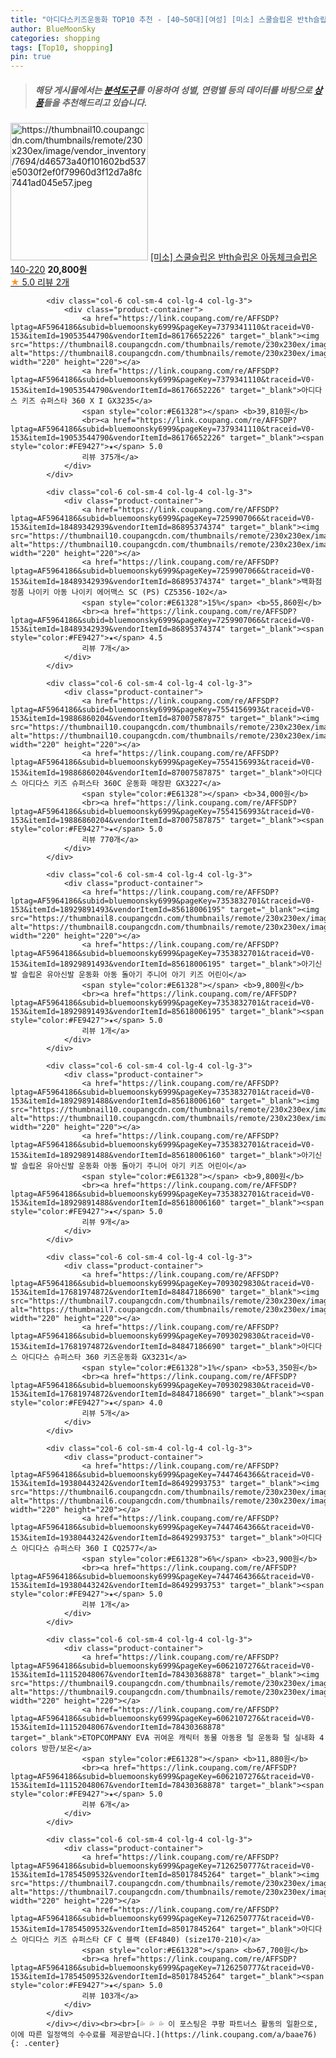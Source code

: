 ```yaml
---
title: "아디다스키즈운동화 TOP10 추천 - [40~50대][여성] [미소] 스쿨슬립온 반th슬립온 아동체크슬립온 140-220"
author: BlueMoonSky
categories: shopping
tags: [Top10, shopping]
pin: true
---
```


> ##### 해당 게시물에서는 [**분석도구**](https://itemscout.io/)를 이용하여 **성별**, **연령별** 등의 데이터를 바탕으로 [**상품**](https://link.coupang.com/a/baae76)들을 추천해드리고 있습니다.
<div class="container"><div class="row">
            <div class="col-6 col-sm-4 col-lg-4 col-lg-3">
                <div class="product-container">
                    <a href="https://link.coupang.com/re/AFFSDP?lptag=AF5964186&subid=bluemoonsky6999&pageKey=7121218131&traceid=V0-153&itemId=17830630504&vendorItemId=84994386207" target="_blank"><img src="https://thumbnail10.coupangcdn.com/thumbnails/remote/230x230ex/image/vendor_inventory/7694/d46573a40f101602bd537e5030f2ef0f79960d3f12d7a8fc7441ad045e57.jpeg" alt="https://thumbnail10.coupangcdn.com/thumbnails/remote/230x230ex/image/vendor_inventory/7694/d46573a40f101602bd537e5030f2ef0f79960d3f12d7a8fc7441ad045e57.jpeg" width="220" height="220"></a>
                    <a href="https://link.coupang.com/re/AFFSDP?lptag=AF5964186&subid=bluemoonsky6999&pageKey=7121218131&traceid=V0-153&itemId=17830630504&vendorItemId=84994386207" target="_blank">[미소] 스쿨슬립온 반th슬립온 아동체크슬립온 140-220</a>
                    <span style="color:#E61328"></span> <b>20,800원</b>
                    <br><a href="https://link.coupang.com/re/AFFSDP?lptag=AF5964186&subid=bluemoonsky6999&pageKey=7121218131&traceid=V0-153&itemId=17830630504&vendorItemId=84994386207" target="_blank"><span style="color:#FE9427">★</span> 5.0
                    리뷰 2개</a>
                </div>
            </div>
            
            <div class="col-6 col-sm-4 col-lg-4 col-lg-3">
                <div class="product-container">
                    <a href="https://link.coupang.com/re/AFFSDP?lptag=AF5964186&subid=bluemoonsky6999&pageKey=7379341110&traceid=V0-153&itemId=19053544790&vendorItemId=86176652226" target="_blank"><img src="https://thumbnail8.coupangcdn.com/thumbnails/remote/230x230ex/image/vendor_inventory/2784/c0f836f6942742b37894b921f17f03bba44e9408cf2dea2cce690f0bdfdf.png" alt="https://thumbnail8.coupangcdn.com/thumbnails/remote/230x230ex/image/vendor_inventory/2784/c0f836f6942742b37894b921f17f03bba44e9408cf2dea2cce690f0bdfdf.png" width="220" height="220"></a>
                    <a href="https://link.coupang.com/re/AFFSDP?lptag=AF5964186&subid=bluemoonsky6999&pageKey=7379341110&traceid=V0-153&itemId=19053544790&vendorItemId=86176652226" target="_blank">아디다스 키즈 슈퍼스타 360 X I GX3235</a>
                    <span style="color:#E61328"></span> <b>39,810원</b>
                    <br><a href="https://link.coupang.com/re/AFFSDP?lptag=AF5964186&subid=bluemoonsky6999&pageKey=7379341110&traceid=V0-153&itemId=19053544790&vendorItemId=86176652226" target="_blank"><span style="color:#FE9427">★</span> 5.0
                    리뷰 375개</a>
                </div>
            </div>
            
            <div class="col-6 col-sm-4 col-lg-4 col-lg-3">
                <div class="product-container">
                    <a href="https://link.coupang.com/re/AFFSDP?lptag=AF5964186&subid=bluemoonsky6999&pageKey=7259907066&traceid=V0-153&itemId=18489342939&vendorItemId=86895374374" target="_blank"><img src="https://thumbnail10.coupangcdn.com/thumbnails/remote/230x230ex/image/vendor_inventory/76ca/204b7b0a5fa21ab64ae083e6d6de71fbec6c53435a36cecad09dd1f30875.jpg" alt="https://thumbnail10.coupangcdn.com/thumbnails/remote/230x230ex/image/vendor_inventory/76ca/204b7b0a5fa21ab64ae083e6d6de71fbec6c53435a36cecad09dd1f30875.jpg" width="220" height="220"></a>
                    <a href="https://link.coupang.com/re/AFFSDP?lptag=AF5964186&subid=bluemoonsky6999&pageKey=7259907066&traceid=V0-153&itemId=18489342939&vendorItemId=86895374374" target="_blank">백화점 정품 나이키 아동 나이키 에어맥스 SC (PS) CZ5356-102</a>
                    <span style="color:#E61328">15%</span> <b>55,860원</b>
                    <br><a href="https://link.coupang.com/re/AFFSDP?lptag=AF5964186&subid=bluemoonsky6999&pageKey=7259907066&traceid=V0-153&itemId=18489342939&vendorItemId=86895374374" target="_blank"><span style="color:#FE9427">★</span> 4.5
                    리뷰 7개</a>
                </div>
            </div>
            
            <div class="col-6 col-sm-4 col-lg-4 col-lg-3">
                <div class="product-container">
                    <a href="https://link.coupang.com/re/AFFSDP?lptag=AF5964186&subid=bluemoonsky6999&pageKey=7554156993&traceid=V0-153&itemId=19886860204&vendorItemId=87007587875" target="_blank"><img src="https://thumbnail10.coupangcdn.com/thumbnails/remote/230x230ex/image/vendor_inventory/bf36/927060e888b62c630d90761a51f4c594d629b0b02cb74f56bf12f275b9f1.jpg" alt="https://thumbnail10.coupangcdn.com/thumbnails/remote/230x230ex/image/vendor_inventory/bf36/927060e888b62c630d90761a51f4c594d629b0b02cb74f56bf12f275b9f1.jpg" width="220" height="220"></a>
                    <a href="https://link.coupang.com/re/AFFSDP?lptag=AF5964186&subid=bluemoonsky6999&pageKey=7554156993&traceid=V0-153&itemId=19886860204&vendorItemId=87007587875" target="_blank">아디다스 아디다스 키즈 슈퍼스타 360C 운동화 매장판 GX3227</a>
                    <span style="color:#E61328"></span> <b>34,000원</b>
                    <br><a href="https://link.coupang.com/re/AFFSDP?lptag=AF5964186&subid=bluemoonsky6999&pageKey=7554156993&traceid=V0-153&itemId=19886860204&vendorItemId=87007587875" target="_blank"><span style="color:#FE9427">★</span> 5.0
                    리뷰 770개</a>
                </div>
            </div>
            
            <div class="col-6 col-sm-4 col-lg-4 col-lg-3">
                <div class="product-container">
                    <a href="https://link.coupang.com/re/AFFSDP?lptag=AF5964186&subid=bluemoonsky6999&pageKey=7353832701&traceid=V0-153&itemId=18929891493&vendorItemId=85618006195" target="_blank"><img src="https://thumbnail8.coupangcdn.com/thumbnails/remote/230x230ex/image/vendor_inventory/afb1/aa6b5422657962f20215d608860bd7fc136eb331d94b7ffd74d5d83ca3d7.jpg" alt="https://thumbnail8.coupangcdn.com/thumbnails/remote/230x230ex/image/vendor_inventory/afb1/aa6b5422657962f20215d608860bd7fc136eb331d94b7ffd74d5d83ca3d7.jpg" width="220" height="220"></a>
                    <a href="https://link.coupang.com/re/AFFSDP?lptag=AF5964186&subid=bluemoonsky6999&pageKey=7353832701&traceid=V0-153&itemId=18929891493&vendorItemId=85618006195" target="_blank">아기신발 슬립온 유아신발 운동화 아동 돌아기 주니어 아기 키즈 어린이</a>
                    <span style="color:#E61328"></span> <b>9,800원</b>
                    <br><a href="https://link.coupang.com/re/AFFSDP?lptag=AF5964186&subid=bluemoonsky6999&pageKey=7353832701&traceid=V0-153&itemId=18929891493&vendorItemId=85618006195" target="_blank"><span style="color:#FE9427">★</span> 5.0
                    리뷰 1개</a>
                </div>
            </div>
            
            <div class="col-6 col-sm-4 col-lg-4 col-lg-3">
                <div class="product-container">
                    <a href="https://link.coupang.com/re/AFFSDP?lptag=AF5964186&subid=bluemoonsky6999&pageKey=7353832701&traceid=V0-153&itemId=18929891488&vendorItemId=85618006160" target="_blank"><img src="https://thumbnail10.coupangcdn.com/thumbnails/remote/230x230ex/image/vendor_inventory/4406/7aad118a60dbd998d330f31246563be9d6f3fd7ad2fa0e625e35115af183.jpg" alt="https://thumbnail10.coupangcdn.com/thumbnails/remote/230x230ex/image/vendor_inventory/4406/7aad118a60dbd998d330f31246563be9d6f3fd7ad2fa0e625e35115af183.jpg" width="220" height="220"></a>
                    <a href="https://link.coupang.com/re/AFFSDP?lptag=AF5964186&subid=bluemoonsky6999&pageKey=7353832701&traceid=V0-153&itemId=18929891488&vendorItemId=85618006160" target="_blank">아기신발 슬립온 유아신발 운동화 아동 돌아기 주니어 아기 키즈 어린이</a>
                    <span style="color:#E61328"></span> <b>9,800원</b>
                    <br><a href="https://link.coupang.com/re/AFFSDP?lptag=AF5964186&subid=bluemoonsky6999&pageKey=7353832701&traceid=V0-153&itemId=18929891488&vendorItemId=85618006160" target="_blank"><span style="color:#FE9427">★</span> 5.0
                    리뷰 9개</a>
                </div>
            </div>
            
            <div class="col-6 col-sm-4 col-lg-4 col-lg-3">
                <div class="product-container">
                    <a href="https://link.coupang.com/re/AFFSDP?lptag=AF5964186&subid=bluemoonsky6999&pageKey=7093029830&traceid=V0-153&itemId=17681974872&vendorItemId=84847186690" target="_blank"><img src="https://thumbnail7.coupangcdn.com/thumbnails/remote/230x230ex/image/vendor_inventory/a422/6b274d0e16edc753de4c723a47fba638de6057a3b2e039b10442f769a3ec.jpg" alt="https://thumbnail7.coupangcdn.com/thumbnails/remote/230x230ex/image/vendor_inventory/a422/6b274d0e16edc753de4c723a47fba638de6057a3b2e039b10442f769a3ec.jpg" width="220" height="220"></a>
                    <a href="https://link.coupang.com/re/AFFSDP?lptag=AF5964186&subid=bluemoonsky6999&pageKey=7093029830&traceid=V0-153&itemId=17681974872&vendorItemId=84847186690" target="_blank">아디다스 아디다스 슈퍼스타 360 키즈운동화 GX3231</a>
                    <span style="color:#E61328">1%</span> <b>53,350원</b>
                    <br><a href="https://link.coupang.com/re/AFFSDP?lptag=AF5964186&subid=bluemoonsky6999&pageKey=7093029830&traceid=V0-153&itemId=17681974872&vendorItemId=84847186690" target="_blank"><span style="color:#FE9427">★</span> 4.0
                    리뷰 5개</a>
                </div>
            </div>
            
            <div class="col-6 col-sm-4 col-lg-4 col-lg-3">
                <div class="product-container">
                    <a href="https://link.coupang.com/re/AFFSDP?lptag=AF5964186&subid=bluemoonsky6999&pageKey=7447464366&traceid=V0-153&itemId=19380443242&vendorItemId=86492993753" target="_blank"><img src="https://thumbnail6.coupangcdn.com/thumbnails/remote/230x230ex/image/vendor_inventory/ae7c/bcf553f74ca62891710951f174d6bb00b8d6aa7fbcc5299ab56777add3d8.jpg" alt="https://thumbnail6.coupangcdn.com/thumbnails/remote/230x230ex/image/vendor_inventory/ae7c/bcf553f74ca62891710951f174d6bb00b8d6aa7fbcc5299ab56777add3d8.jpg" width="220" height="220"></a>
                    <a href="https://link.coupang.com/re/AFFSDP?lptag=AF5964186&subid=bluemoonsky6999&pageKey=7447464366&traceid=V0-153&itemId=19380443242&vendorItemId=86492993753" target="_blank">아디다스 아디다스 슈퍼스타 360 I CQ2577</a>
                    <span style="color:#E61328">6%</span> <b>23,900원</b>
                    <br><a href="https://link.coupang.com/re/AFFSDP?lptag=AF5964186&subid=bluemoonsky6999&pageKey=7447464366&traceid=V0-153&itemId=19380443242&vendorItemId=86492993753" target="_blank"><span style="color:#FE9427">★</span> 5.0
                    리뷰 1개</a>
                </div>
            </div>
            
            <div class="col-6 col-sm-4 col-lg-4 col-lg-3">
                <div class="product-container">
                    <a href="https://link.coupang.com/re/AFFSDP?lptag=AF5964186&subid=bluemoonsky6999&pageKey=6062107276&traceid=V0-153&itemId=11152048067&vendorItemId=78430368878" target="_blank"><img src="https://thumbnail9.coupangcdn.com/thumbnails/remote/230x230ex/image/vendor_inventory/20b4/2778327f53f5e0bcb53079404ca0231392fe40e147c976c942b4a33f6131.jpg" alt="https://thumbnail9.coupangcdn.com/thumbnails/remote/230x230ex/image/vendor_inventory/20b4/2778327f53f5e0bcb53079404ca0231392fe40e147c976c942b4a33f6131.jpg" width="220" height="220"></a>
                    <a href="https://link.coupang.com/re/AFFSDP?lptag=AF5964186&subid=bluemoonsky6999&pageKey=6062107276&traceid=V0-153&itemId=11152048067&vendorItemId=78430368878" target="_blank">ETOPCOMPANY EVA 귀여운 캐릭터 동물 아동용 털 운동화 털 실내화 4 colors 방한/보온</a>
                    <span style="color:#E61328"></span> <b>11,880원</b>
                    <br><a href="https://link.coupang.com/re/AFFSDP?lptag=AF5964186&subid=bluemoonsky6999&pageKey=6062107276&traceid=V0-153&itemId=11152048067&vendorItemId=78430368878" target="_blank"><span style="color:#FE9427">★</span> 5.0
                    리뷰 6개</a>
                </div>
            </div>
            
            <div class="col-6 col-sm-4 col-lg-4 col-lg-3">
                <div class="product-container">
                    <a href="https://link.coupang.com/re/AFFSDP?lptag=AF5964186&subid=bluemoonsky6999&pageKey=7126250777&traceid=V0-153&itemId=17854509532&vendorItemId=85017845264" target="_blank"><img src="https://thumbnail7.coupangcdn.com/thumbnails/remote/230x230ex/image/vendor_inventory/1dd4/624d3bce61e992a9cf9a60ad3677bcb417d194ed81a99016d55485a90868.jpg" alt="https://thumbnail7.coupangcdn.com/thumbnails/remote/230x230ex/image/vendor_inventory/1dd4/624d3bce61e992a9cf9a60ad3677bcb417d194ed81a99016d55485a90868.jpg" width="220" height="220"></a>
                    <a href="https://link.coupang.com/re/AFFSDP?lptag=AF5964186&subid=bluemoonsky6999&pageKey=7126250777&traceid=V0-153&itemId=17854509532&vendorItemId=85017845264" target="_blank">아디다스 아디다스 키즈 슈퍼스타 CF C 블랙 (EF4840) (size170-210)</a>
                    <span style="color:#E61328"></span> <b>67,700원</b>
                    <br><a href="https://link.coupang.com/re/AFFSDP?lptag=AF5964186&subid=bluemoonsky6999&pageKey=7126250777&traceid=V0-153&itemId=17854509532&vendorItemId=85017845264" target="_blank"><span style="color:#FE9427">★</span> 5.0
                    리뷰 103개</a>
                </div>
            </div>
            </div></div><br><br>[💦 💦 💦 이 포스팅은 쿠팡 파트너스 활동의 일환으로, 이에 따른 일정액의 수수료를 제공받습니다.](https://link.coupang.com/a/baae76){: .center}